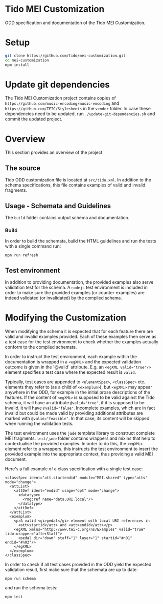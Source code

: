 # Tido MEI Customization
ODD specification and documentation of the Tido MEI Customization.

# Setup

```bash
git clone https://github.com/tido/mei-customization.git
cd mei-customization
npm install
```

# Update git dependencies

The Tido MEI Customization project contains copies of `https://github.com/music-encoding/music-encoding` and `https://github.com/TEIC/Stylesheets` in the `vendor` folder. In case these dependencies need to be updated, run `./update-git-dependencies.sh` and commit the updated project.


# Overview

This section provides an overview of the project

## The source

Tido ODD customization file is located at `src/tido.xml`.
In addition to the schema specifications, this file contains examples of
valid and invalid fragments.


## Usage - Schemata and Guidelines

The `build` folder contains output schema and documentation.

### Build

In order to build the schemata, build the HTML guidelines and run the tests with a single command run:

```
npm run refresh
```

## Test environment

In addition to providing documentation, the provided examples also serve validation
test for the schema. A `nodejs` test environment is included in order to make sure
the provided examples (or counter-examples) are indeed validated (or invalidated)
by the compiled schema.


# Modifying the Customization

When modifying the schema it is expected that for each feature there are valid and invalid
examples provided. Each of these examples then serve as a test case for the test environment
to check whether the examples actually conform to the compiled schemata.

In order to instruct the test environment, each example within the documentation
is wrapped in a `<egXML>` and the expected validation outcome is given in the '@valid'
attribute. E.g. an `<egXML valid="true"/>` element specifies a test case where the expected result is `valid`.

Typically, test cases are appended to `<elementSpec>`,
`<classSpec>` etc. elements they refer to (as a child of
`<exemplum>`), but `<egXML>` may appear anywhere in the ODD, for example in the
initial prose descriptions of the features. If the content of `<egXML>` is
supposed to be valid against the Tido schema, it will have an attribute
`@valid="true"`, if it is supposed to be invalid, it will have `@valid="false"`.
Incomplete examples, which are in fact invalid but could be made valid by
providing additional attributes are marked with `@valid="feasible"`.
In that case, its content will be skipped when running the validation tests.

The test environment uses the `jade` template library to construct complete MEI fragments.
`test/jade` folder contains wrappers and mixins that help to contextualise the provided
examples. In order to do this, the `<egXML>` element refer to a wrappers, this instructs the
test environment to insert the provided example into the appropriate context, thus
providing a valid MEI document.

Here's a full example of a class specification with a single test case:

```
<classSpec ident="att.startendid" module="MEI.shared" type="atts" mode="change">
  <attList>
    <attDef ident="endid" usage="opt" mode="change">
      <datatype>
        <rng:ref name="data.URI.local"/>
      </datatype>
    </attDef>
  </attList>
  <exemplum>
    <p>A valid <gi>pedal</gi> element with local URI references in
      <att>startid</att> and <att>endid</att></p>
    <egXML xmlns="http://www.tei-c.org/ns/Examples" valid="true" tido:wrapper="afterStaff">
      <pedal dir="down" staff="1" layer="1" startid="#n01" endid="#n02"/>
    </egXML>
  </exemplum>
</classSpec>
```


In order to check if all test cases provided in the ODD yield the expected
validation result, first make sure that the schemata are up to date:

```
npm run schema
```

and run the schema tests:

```
npm test
```
